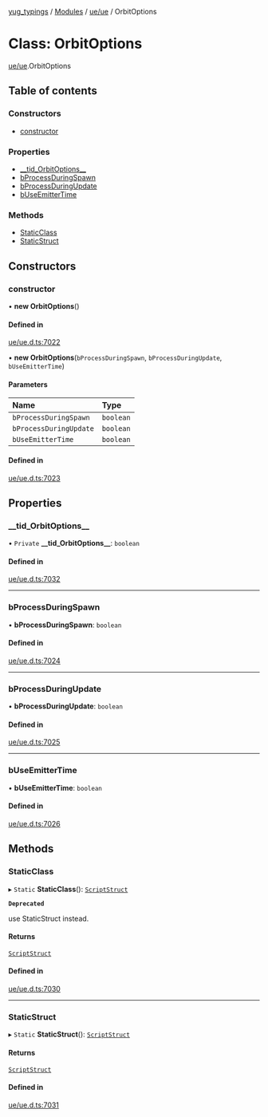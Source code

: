 [yug_typings](../README.md) / [Modules](../modules.md) / [ue/ue](../modules/ue_ue.md) / OrbitOptions

# Class: OrbitOptions

[ue/ue](../modules/ue_ue.md).OrbitOptions

## Table of contents

### Constructors

- [constructor](ue_ue.OrbitOptions.md#constructor)

### Properties

- [\_\_tid\_OrbitOptions\_\_](ue_ue.OrbitOptions.md#__tid_orbitoptions__)
- [bProcessDuringSpawn](ue_ue.OrbitOptions.md#bprocessduringspawn)
- [bProcessDuringUpdate](ue_ue.OrbitOptions.md#bprocessduringupdate)
- [bUseEmitterTime](ue_ue.OrbitOptions.md#buseemittertime)

### Methods

- [StaticClass](ue_ue.OrbitOptions.md#staticclass)
- [StaticStruct](ue_ue.OrbitOptions.md#staticstruct)

## Constructors

### constructor

• **new OrbitOptions**()

#### Defined in

[ue/ue.d.ts:7022](https://github.com/YugMetaverse/yug_typings/blob/25cad34/ue/ue.d.ts#L7022)

• **new OrbitOptions**(`bProcessDuringSpawn`, `bProcessDuringUpdate`, `bUseEmitterTime`)

#### Parameters

| Name | Type |
| :------ | :------ |
| `bProcessDuringSpawn` | `boolean` |
| `bProcessDuringUpdate` | `boolean` |
| `bUseEmitterTime` | `boolean` |

#### Defined in

[ue/ue.d.ts:7023](https://github.com/YugMetaverse/yug_typings/blob/25cad34/ue/ue.d.ts#L7023)

## Properties

### \_\_tid\_OrbitOptions\_\_

• `Private` **\_\_tid\_OrbitOptions\_\_**: `boolean`

#### Defined in

[ue/ue.d.ts:7032](https://github.com/YugMetaverse/yug_typings/blob/25cad34/ue/ue.d.ts#L7032)

___

### bProcessDuringSpawn

• **bProcessDuringSpawn**: `boolean`

#### Defined in

[ue/ue.d.ts:7024](https://github.com/YugMetaverse/yug_typings/blob/25cad34/ue/ue.d.ts#L7024)

___

### bProcessDuringUpdate

• **bProcessDuringUpdate**: `boolean`

#### Defined in

[ue/ue.d.ts:7025](https://github.com/YugMetaverse/yug_typings/blob/25cad34/ue/ue.d.ts#L7025)

___

### bUseEmitterTime

• **bUseEmitterTime**: `boolean`

#### Defined in

[ue/ue.d.ts:7026](https://github.com/YugMetaverse/yug_typings/blob/25cad34/ue/ue.d.ts#L7026)

## Methods

### StaticClass

▸ `Static` **StaticClass**(): [`ScriptStruct`](ue_ue.ScriptStruct.md)

**`Deprecated`**

use StaticStruct instead.

#### Returns

[`ScriptStruct`](ue_ue.ScriptStruct.md)

#### Defined in

[ue/ue.d.ts:7030](https://github.com/YugMetaverse/yug_typings/blob/25cad34/ue/ue.d.ts#L7030)

___

### StaticStruct

▸ `Static` **StaticStruct**(): [`ScriptStruct`](ue_ue.ScriptStruct.md)

#### Returns

[`ScriptStruct`](ue_ue.ScriptStruct.md)

#### Defined in

[ue/ue.d.ts:7031](https://github.com/YugMetaverse/yug_typings/blob/25cad34/ue/ue.d.ts#L7031)
